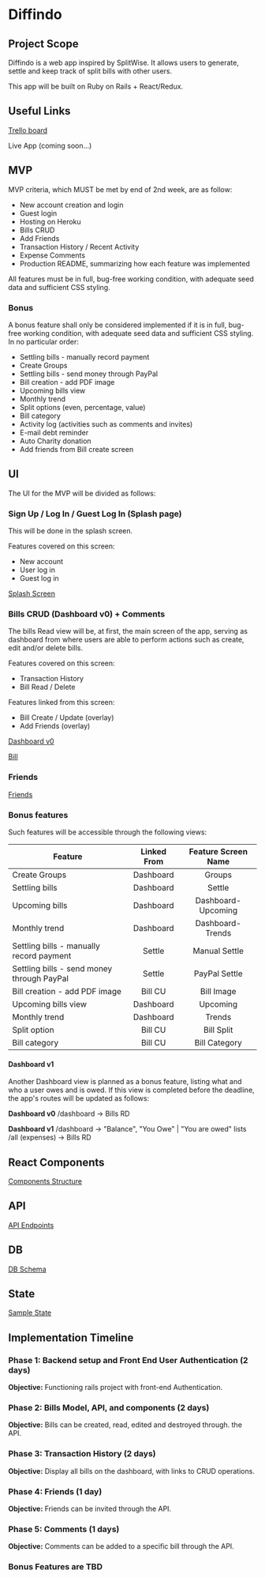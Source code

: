 # Diffindo


## Project Scope

Diffindo is a web app inspired by SplitWise. It allows users to generate, settle and keep track of split bills with other users.

This app will be built on Ruby on Rails + React/Redux.


## Useful Links

[Trello board](https://trello.com/b/Q8QynhnL/diffindo)

Live App (coming soon...)


## MVP

MVP criteria, which MUST be met by end of 2nd week, are as follow:

* New account creation and login
* Guest login
* Hosting on Heroku
* Bills CRUD
* Add Friends
* Transaction History / Recent Activity
* Expense Comments
* Production README, summarizing how each feature was implemented

All features must be in full, bug-free working condition, with adequate seed data and sufficient CSS styling.

### Bonus

A bonus feature shall only be considered implemented if it is in full, bug-free working condition, with adequate seed data and sufficient CSS styling.
In no particular order:

* Settling bills - manually record payment
* Create Groups
* Settling bills - send money through PayPal
* Bill creation - add PDF image
* Upcoming bills view
* Monthly trend
* Split options (even, percentage, value)
* Bill category
* Activity log (activities such as comments and invites)
* E-mail debt reminder
* Auto Charity donation
* Add friends from Bill create screen

## UI

The UI for the MVP will be divided as follows:

### Sign Up / Log In / Guest Log In (Splash page)

This will be done in the splash screen.

Features covered on this screen:
* New account
* User log in
* Guest log in

[Splash Screen](./wireframes/Auth.png)


### Bills CRUD (Dashboard v0) + Comments

The bills Read view will be, at first, the main screen of the app, serving as dashboard from where users are able to perform actions such as create, edit and/or delete bills.

Features covered on this screen:
* Transaction History
* Bill Read / Delete

Features linked from this screen:
* Bill Create / Update (overlay)
* Add Friends (overlay)

[Dashboard v0](./wireframes/DashboardV0.png)

[Bill](./wireframes/Bill.png)


### Friends
[Friends](./wireframes/NewFriend.png)


### Bonus features

Such features will be accessible through the following views:

| Feature                                    | Linked From | Feature Screen Name |
|--------------------------------------------|:-----------:|:-------------------:|
| Create Groups                              | Dashboard   | Groups              |
| Settling bills                             | Dashboard   | Settle              |
| Upcoming bills                             | Dashboard   | Dashboard-Upcoming  |
| Monthly trend                              | Dashboard   | Dashboard-Trends    |
| Settling bills - manually record payment   | Settle      | Manual Settle       |
| Settling bills - send money through PayPal | Settle      | PayPal Settle       |
| Bill creation - add PDF image              | Bill CU     | Bill Image          |
| Upcoming bills view                        | Dashboard   | Upcoming            |
| Monthly trend                              | Dashboard   | Trends              |
| Split option                               | Bill CU     | Bill Split          |
| Bill category                              | Bill CU     | Bill Category       |


#### Dashboard v1
Another Dashboard view is planned as a bonus feature, listing what and who a user owes and is owed. If this view is completed before the deadline, the app's routes will be updated as follows:

**Dashboard v0**
/dashboard -> Bills RD

**Dashboard v1**
/dashboard -> "Balance", "You Owe" | "You are owed" lists
/all (expenses) -> Bills RD


## React Components
[Components Structure](./components.md)


## API
[API Endpoints](./api-endpoints.md)


## DB
[DB Schema](./schema.md)


## State
[Sample State](./sample-state.md)


## Implementation Timeline

### Phase 1: Backend setup and Front End User Authentication (2 days)

**Objective:** Functioning rails project with front-end Authentication.

### Phase 2: Bills Model, API, and components (2 days)

**Objective:** Bills can be created, read, edited and destroyed through.
the API.

### Phase 3: Transaction History (2 days)

**Objective:** Display all bills on the dashboard, with links to CRUD operations.

### Phase 4: Friends (1 day)

**Objective:** Friends can be invited through the API.

### Phase 5: Comments (1 days)

**Objective:** Comments can be added to a specific bill through the API.

### Bonus Features are TBD
